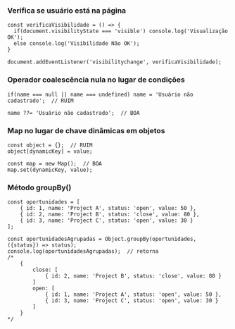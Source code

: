 ### Verifica se usuário está na página

    const verificaVisibilidade = () => {
      if(document.visibilityState === 'visible') console.log('Visualização OK');
      else console.log('Visibilidade Não OK');
    }

    document.addEventListener('visibilitychange', verificaVisibilidade);

### Operador coalescência nula no lugar de condições

    if(name === null || name === undefined) name = 'Usuário não cadastrado';  // RUIM

    name ??= 'Usuário não cadastrado';  // BOA

### Map no lugar de chave dinâmicas em objetos

    const object = {};  // RUIM
    object[dynamicKey] = value;

    const map = new Map();  // BOA
    map.set(dynamicKey, value);

### Método groupBy()

    const oportunidades = [
        { id: 1, name: 'Project A', status: 'open', value: 50 },
        { id: 2, name: 'Project B', status: 'close', value: 80 },
        { id: 3, name: 'Project C', status: 'open', value: 30 }
    ];

    const oportunidadesAgrupadas = Object.groupBy(oportunidades, ({status}) => status);
    console.log(oportunidadesAgrupadas);  // retorna
    /*
        {
            close: [
                { id: 2, name: 'Project B', status: 'close', value: 80 }
            ]
            open: [
                { id: 1, name: 'Project A', status: 'open', value: 50 },
                { id: 3, name: 'Project C', status: 'open', value: 30 }
            ]
        }
    */

    
